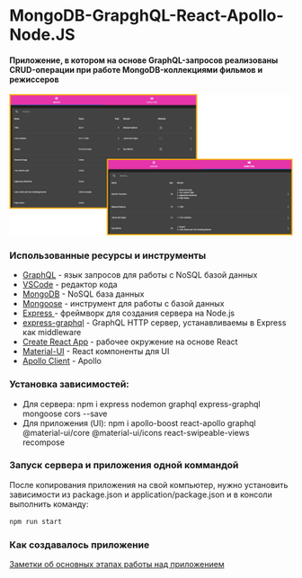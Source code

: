 # MongoDB-GrapghQL-React-Apollo-Node.JS

#### Приложение, в котором на основе GraphQL-запросов реализованы CRUD-операции при работе MongoDB-коллекциями фильмов и режисcеров

![](./demo.jpg)

### Использованные ресурсы и инструменты

- [GraphQL](https://graphql.org/) - язык запросов для работы с NoSQL базой данных
- [VSCode](https://code.visualstudio.com/) - редактор кода
- [MongoDB](https://www.mongodb.com/) - NoSQL база данных
- [Mongoose](https://mongoosejs.com/) - инструмент для работы с базой данных
- [Express ](https://expressjs.com/ru/) - фреймворк для создания сервера на Node.js
- [express-graphql](https://www.npmjs.com/package/express-graphql) - GraphQL HTTP сервер, устанавливаемы в Express как middleware
- [Create React App](https://www.npmjs.com/package/create-react-app) -
  рабочее окружение на основе React
- [Material-UI](https://material-ui.com/ru/) - React компоненты для UI
- [Apollo Client](https://www.apollographql.com/docs/tutorial/client/) - Apollo

### Установка зависимостей:

- Для сервера: npm i express nodemon graphql express-graphql mongoose cors --save
- Для приложения (UI): npm i apollo-boost react-apollo graphql @material-ui/core @material-ui/icons react-swipeable-views recompose

### Запуск сервера и приложения одной коммандой

После копирования приложения на свой компьютер, нужно установить зависимости из package.json и
application/package.json и в консоли выполнить команду:

```js
npm run start
```

### Как создавалось приложение

[Заметки об основных этапах работы над приложением](./comments.md)
